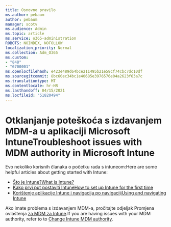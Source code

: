 ```yaml
---
title: Osnovno pravilo
ms.author: pebaum
author: pebaum
manager: scotv
ms.audience: Admin
ms.topic: article
ms.service: o365-administration
ROBOTS: NOINDEX, NOFOLLOW
localization_priority: Normal
ms.collection: Adm_O365
ms.custom:
- "848"
- "6700001"
ms.openlocfilehash: e423e489d64bce211495b21e58cf74cbc7dc10df
ms.sourcegitcommit: 8bc60ec34bc1e40685e3976576e04a2623f63a7c
ms.translationtype: MT
ms.contentlocale: hr-HR
ms.lasthandoff: 04/15/2021
ms.locfileid: "51820494"
---
```

# <a name="troubleshoot-issues-with-mdm-authority-in-microsoft-intune"></a><span data-ttu-id="b44f7-102">Otklanjanje poteškoća s izdavanjem MDM-a u aplikaciji Microsoft Intune</span><span class="sxs-lookup"><span data-stu-id="b44f7-102">Troubleshoot issues with MDM authority in Microsoft Intune</span></span>

<span data-ttu-id="b44f7-103">Evo nekoliko korisnih članaka o početku rada s intuneom:</span><span class="sxs-lookup"><span data-stu-id="b44f7-103">Here are some helpful articles about getting started with Intune:</span></span>

- [<span data-ttu-id="b44f7-104">Što je Intune?</span><span class="sxs-lookup"><span data-stu-id="b44f7-104">What is Intune?</span></span>](https://docs.microsoft.com/intune/what-is-intune)
- [<span data-ttu-id="b44f7-105">Kako prvi put postaviti Intune</span><span class="sxs-lookup"><span data-stu-id="b44f7-105">How to set up Intune for the first time</span></span>](https://docs.microsoft.com/intune/setup-steps)
- [<span data-ttu-id="b44f7-106">Korištenje aplikacije Intune i navigacija po navigaciji</span><span class="sxs-lookup"><span data-stu-id="b44f7-106">Using and navigating Intune</span></span>](https://docs.microsoft.com/intune/tutorial-walkthrough-intune-portal)

<span data-ttu-id="b44f7-107">Ako imate problema s izdavanjem MDM-a, pročitajte odjeljak Promjena ovlaštenja [za MDM za Intune](https://docs.microsoft.com/alchemyinsights/change-mdm-authority).</span><span class="sxs-lookup"><span data-stu-id="b44f7-107">If you are having issues with your MDM authority, refer to to [Change Intune MDM authority](https://docs.microsoft.com/alchemyinsights/change-mdm-authority).</span></span>